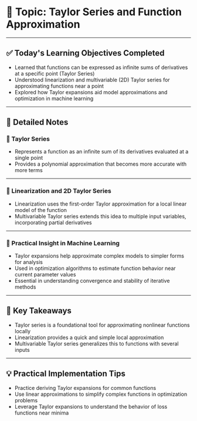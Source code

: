 # 📘 Topic: Taylor Series and Function Approximation

---

## ✅ Today's Learning Objectives Completed

- Learned that functions can be expressed as infinite sums of derivatives at a specific point (Taylor Series)  
- Understood linearization and multivariable (2D) Taylor series for approximating functions near a point  
- Explored how Taylor expansions aid model approximations and optimization in machine learning  

---

## 📝 Detailed Notes

### 🔹 Taylor Series

- Represents a function as an infinite sum of its derivatives evaluated at a single point  
- Provides a polynomial approximation that becomes more accurate with more terms  

---

### 🔹 Linearization and 2D Taylor Series

- Linearization uses the first-order Taylor approximation for a local linear model of the function  
- Multivariable Taylor series extends this idea to multiple input variables, incorporating partial derivatives  

---

### 🔹 Practical Insight in Machine Learning

- Taylor expansions help approximate complex models to simpler forms for analysis  
- Used in optimization algorithms to estimate function behavior near current parameter values  
- Essential in understanding convergence and stability of iterative methods  

---

## 🔑 Key Takeaways

- Taylor series is a foundational tool for approximating nonlinear functions locally  
- Linearization provides a quick and simple local approximation  
- Multivariable Taylor series generalizes this to functions with several inputs  

---

## 💡 Practical Implementation Tips

- Practice deriving Taylor expansions for common functions  
- Use linear approximations to simplify complex functions in optimization problems  
- Leverage Taylor expansions to understand the behavior of loss functions near minima  
